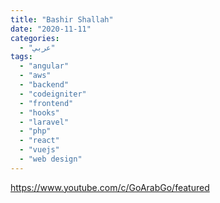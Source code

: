 ```yaml
---
title: "Bashir Shallah"
date: "2020-11-11"
categories:
  - "عربي"
tags:
  - "angular"
  - "aws"
  - "backend"
  - "codeigniter"
  - "frontend"
  - "hooks"
  - "laravel"
  - "php"
  - "react"
  - "vuejs"
  - "web design"
---
```


https://www.youtube.com/c/GoArabGo/featured
